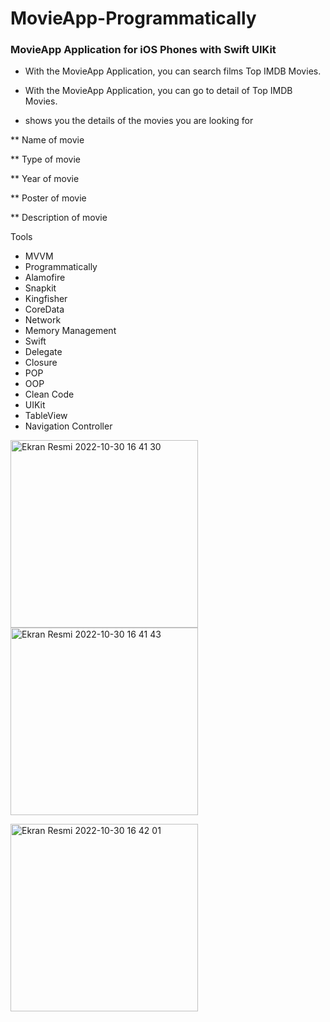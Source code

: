 # MovieApp-Programmatically

### MovieApp Application for iOS Phones with Swift UIKit ###

* With the MovieApp Application, you can search films Top IMDB Movies.

* With the MovieApp Application, you can go to detail of Top IMDB Movies.

* shows you the details of the movies you are looking for

** Name of movie

** Type of movie

** Year of movie

** Poster of movie

** Description of movie

Tools
* MVVM
* Programmatically
* Alamofire
* Snapkit
* Kingfisher
* CoreData
* Network
* Memory Management
* Swift
* Delegate
* Closure
* POP
* OOP 
* Clean Code
* UIKit
* TableView
* Navigation Controller

<img width="300" alt="Ekran Resmi 2022-10-30 16 41 30" src="https://user-images.githubusercontent.com/98350672/198884163-f852f0e4-6c0f-4769-95aa-aa032878fd6a.png"> <img width="300" alt="Ekran Resmi 2022-10-30 16 41 43" src="https://user-images.githubusercontent.com/98350672/198884166-ce4bb281-a6cb-402c-b117-342732691623.png">


<img width="300" alt="Ekran Resmi 2022-10-30 16 42 01" src="https://user-images.githubusercontent.com/98350672/198884173-e5389719-7911-498f-9591-1a5111fbbb2e.png">











